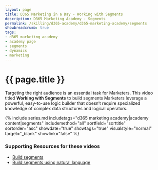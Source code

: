 ```yaml
---
layout: page
title: D365 Marketing in a Day - Working with Segments
description: D365 Marketing Academy - Segments
permalink: /skilling/d365-academy/d365-marketing-academy/segments
showbreadcrumb: true
tags: 
- d365 marketing academy
- academy page
- segments
- dynamics
- marketing
---
```


# {{ page.title }}

Targeting the right audience is an essential task for Marketers. This video titled **Working with Segments** to build segments Marketers leverage a powerful, easy-to-use logic builder that doesn’t require specialized knowledge of complex data structures and logical operators.

{% include series.md 
    includetags="d365 marketing academy|academy content|segments" 
    includemethod="all" sortfield="sorttitle" sortorder="asc" 
    showdate="true" showtags="true" 
    visualstyle="normal" target="_blank" showlink="false"
%}

### Supporting Resources for these videos

* <a href="https://learn.microsoft.com/en-us/dynamics365/marketing/real-time-marketing-build-segments" target="_blank">Build segments
* <a href="https://learn.microsoft.com/en-us/dynamics365/marketing/real-time-marketing-natural-language-segments" target="_blank">Build segments using natural language